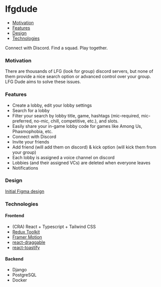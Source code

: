 # lfgdude

- [Motivation](#motivation)
- [Features](#features)
- [Design](#design)
- [Technologies](#technologies)


Connect with Discord. Find a squad. Play together.


### Motivation


There are thousands of LFG (look for group) discord servers, but none of them provide a nice search option or advanced control over your group. LFG Dude aims to solve these issues.



### Features


- Create a lobby, edit your lobby settings
- Search for a lobby
- Filter your search by lobby title, game, hashtags (mic-required, mic-preferred, no-mic, chill, competitive, etc.), and slots.
- Easily share your in-game lobby code for games like Among Us, Phasmophobia, etc.
- Connect with Discord
- Invite your friends
- Add friend (will add them on discord) & kick option (will kick them from your group)
- Each lobby is assigned a voice channel on discord
- Lobbies (and their assigned VCs) are deleted when everyone leaves
- Notifications


### Design

[Initial Figma design](https://www.figma.com/file/Gp4sfQ6bfDAT9oZaK5mgha/frenweb?node-id=0%3A1)


### Technologies

#### Frontend
- (CRA) React + Typescript + Tailwind CSS
- [Redux Toolkit](https://redux-toolkit.js.org/)
- [Framer Motion](https://www.framer.com/docs/introduction/)
- [react-draggable](https://www.npmjs.com/package/react-draggable)
- [react-toastify](https://www.npmjs.com/package/react-toastify)

#### Backend
- Django
- PostgreSQL
- Docker
